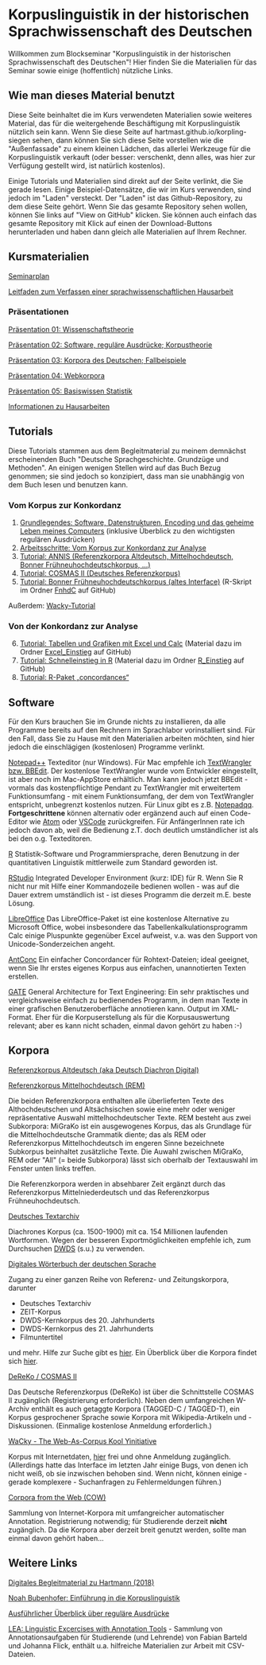 # Korpuslinguistik in der historischen Sprachwissenschaft des Deutschen

Willkommen zum Blockseminar "Korpuslinguistik in der historischen Sprachwissenschaft des Deutschen"! Hier finden Sie die Materialien für das Seminar sowie einige (hoffentlich) nützliche Links.

## Wie man dieses Material benutzt
Diese Seite beinhaltet die im Kurs verwendeten Materialien sowie weiteres Material, das für die weitergehende Beschäftigung mit Korpuslinguistik nützlich sein kann. Wenn Sie diese Seite auf hartmast.github.io/korpling-siegen sehen, dann können Sie sich diese Seite vorstellen wie die "Außenfassade" zu einem kleinen Lädchen, das allerlei Werkzeuge für die Korpuslinguistik verkauft (oder besser: verschenkt, denn alles, was hier zur Verfügung gestellt wird, ist natürlich kostenlos).

Einige Tutorials und Materialien sind direkt auf der Seite verlinkt, die Sie gerade lesen. Einige Beispiel-Datensätze, die wir im Kurs verwenden, sind jedoch im "Laden" versteckt. Der "Laden" ist das Github-Repository, zu dem diese Seite gehört. Wenn Sie das gesamte Repository sehen wollen, können Sie links auf "View on GitHub" klicken. Sie können auch einfach das gesamte Repository mit Klick auf einen der Download-Buttons herunterladen und haben dann gleich alle Materialien auf Ihrem Rechner.


## Kursmaterialien
<a href="https://github.com/hartmast/korpling-siegen/raw/master/Seminarplan2018.pdf">Seminarplan</a>

<a href="https://github.com/hartmast/korpling-siegen/raw/master/hausarbeiten.pdf" target="_blank">Leitfaden zum Verfassen einer sprachwissenschaftlichen Hausarbeit</a>

### Präsentationen

<a href="https://github.com/hartmast/korpling-siegen/raw/master/Korpuslinguistik01_Wissenschaftstheorie.pdf">Präsentation 01: Wissenschaftstheorie</a>

<a href="https://github.com/hartmast/korpling-siegen/raw/master/Korpuslinguistik02_Software_Regex_Korpustheorie.pdf">Präsentation 02: Software, reguläre Ausdrücke; Korpustheorie</a>

<a href="https://github.com/hartmast/korpling-siegen/raw/master/Korpuslinguistik03_Korpora_des_Deutschen_und_Fallbeispiele.pdf">Präsentation 03: Korpora des Deutschen; Fallbeispiele</a>

<a href="https://github.com/hartmast/korpling-siegen/raw/master/Korpuslinguistik04_Webkorpora.pdf">Präsentation 04: Webkorpora</a>

<a href="https://github.com/hartmast/korpling-siegen/raw/master/Korpuslinguistik05_Statistik_Basiswissen.pdf">Präsentation 05: Basiswissen Statistik</a>

<a href="https://github.com/hartmast/korpling-siegen/raw/master/Informationen_Hausarbeiten.pdf">Informationen zu Hausarbeiten</a>

## Tutorials
Diese Tutorials stammen aus dem Begleitmaterial zu meinem demnächst erscheinenden Buch "Deutsche Sprachgeschichte. Grundzüge und Methoden". An einigen wenigen Stellen wird auf das Buch Bezug genommen; sie sind jedoch so konzipiert, dass man sie unabhängig von dem Buch lesen und benutzen kann.

### Vom Korpus zur Konkordanz
1.	<a href="https://github.com/hartmast/sprachgeschichte/raw/master/begleitmaterial/01-Grundlegendes.pdf">Grundlegendes: Software, Datenstrukturen, Encoding und das geheime Leben meines Computers</a> (inklusive Überblick zu den wichtigsten regulären Ausdrücken)
2.	<a href="https://github.com/hartmast/sprachgeschichte/raw/master/begleitmaterial/02-Arbeitsschritte.pdf">Arbeitsschritte: Vom Korpus zur Konkordanz zur Analyse</a>
3.	<a href="https://github.com/hartmast/sprachgeschichte/raw/master/begleitmaterial/03-ANNIS.pdf">Tutorial: ANNIS (Referenzkorpora Altdeutsch, Mittelhochdeutsch, Bonner Frühneuhochdeutschkorpus, ...)</a>
4.	<a href="https://github.com/hartmast/sprachgeschichte/raw/master/begleitmaterial/04-CosmasII_Tutorial.pdf">Tutorial: COSMAS II (Deutsches Referenzkorpus)</a>
5.	<a href="https://github.com/hartmast/sprachgeschichte/raw/master/begleitmaterial/05-FnhdC.pdf">Tutorial: Bonner Frühneuhochdeutschkorpus (altes Interface)</a> (R-Skript im Ordner <a href="https://github.com/hartmast/sprachgeschichte/tree/master/begleitmaterial/FnhdC">FnhdC</a> auf GitHub)

Außerdem: <a href="https://github.com/hartmast/korpling-siegen/blob/master/Tutorials/Wacky%20Tutorial.pdf">Wacky-Tutorial</a>

### Von der Konkordanz zur Analyse
6.	<a href="https://github.com/hartmast/sprachgeschichte/raw/master/begleitmaterial/06-Tabellen%20und%20Grafiken%20mit%20Excel%20und%20Calc.pdf">Tutorial: Tabellen und Grafiken mit Excel und Calc</a> (Material dazu im Ordner <a href="https://github.com/hartmast/sprachgeschichte/tree/master/begleitmaterial/Excel_Einstieg">Excel_Einstieg</a> auf GitHub)
7.	<a href="https://github.com/hartmast/sprachgeschichte/raw/master/begleitmaterial/07-Schnelleinstieg%20in%20R.pdf"> Tutorial: Schnelleinstieg in R</a> (Material dazu im Ordner <a href="https://github.com/hartmast/sprachgeschichte/tree/master/begleitmaterial/R_Einstieg">R_Einstieg</a> auf GitHub)
8.	<a href="https://github.com/hartmast/sprachgeschichte/raw/master/begleitmaterial/08-concordances.pdf">Tutorial: R-Paket „concordances“</a>


## Software

Für den Kurs brauchen Sie im Grunde nichts zu installieren, da alle Programme bereits auf den Rechnern im Sprachlabor vorinstalliert sind. Für den Fall, dass Sie zu Hause mit den Materialien arbeiten möchten, sind hier jedoch die einschlägigen (kostenlosen) Programme verlinkt.
 
<a href="https://notepad-plus-plus.org/">Notepad++</a> Texteditor (nur Windows). Für Mac empfehle ich <a href="https://www.barebones.com/products/textwrangler/">TextWrangler bzw. BBEdit</a>. Der kostenlose TextWrangler wurde vom Entwickler eingestellt, ist aber noch im Mac-AppStore erhältlich. Man kann jedoch jetzt BBEdit - vormals das kostenpflichtige Pendant zu TextWrangler mit erweitertem Funktionsumfang - mit einem Funktionsumfang, der dem von TextWrangler entspricht, unbegrenzt kostenlos nutzen. Für Linux gibt es z.B. <a href="http://notepadqq.altervista.org/s/">Notepadqq</a>.  <strong>Fortgeschrittene</strong> können alternativ oder ergänzend auch auf einen Code-Editor wie <a href="https://atom.io/">Atom</a> oder <a href="https://code.visualstudio.com/">VSCode</a> zurückgreifen. Für AnfängerInnen rate ich jedoch davon ab, weil die Bedienung z.T. doch deutlich umständlicher ist als bei den o.g. Texteditoren.

<a href="https://www.r-project.org/">R</a> Statistik-Software und Programmiersprache, deren Benutzung in der quantitativen Linguistik mittlerweile zum Standard geworden ist.

<a href="https://www.rstudio.com/">RStudio</a> Integrated Developer Environment (kurz: IDE) für R. Wenn Sie R nicht nur mit Hilfe einer Kommandozeile bedienen wollen - was auf die Dauer extrem umständlich ist - ist dieses Programm die derzeit m.E. beste Lösung.

<a href="https://www.libreoffice.org/">LibreOffice</a> Das LibreOffice-Paket ist eine kostenlose Alternative zu Microsoft Office, wobei insbesondere das Tabellenkalkulationsprogramm Calc einige Pluspunkte gegenüber Excel aufweist, v.a. was den Support von Unicode-Sonderzeichen angeht.

<a href="http://www.laurenceanthony.net/software.html">AntConc</a> Ein einfacher Concordancer für Rohtext-Dateien; ideal geeignet, wenn Sie Ihr erstes eigenes Korpus aus einfachen, unannotierten Texten erstellen.

<a href="https://gate.ac.uk/">GATE</a> General Architecture for Text Engineering: Ein sehr praktisches und vergleichsweise einfach zu bedienendes Programm, in dem man Texte in einer grafischen Benutzeroberfläche annotieren kann. Output im XML-Format. Eher für die Korpuserstellung als für die Korpusauswertung relevant; aber es kann nicht schaden, einmal davon gehört zu haben :-)



## Korpora
<a href="https://korpling.german.hu-berlin.de/annis3/ddd" target="_blank">Referenzkorpus Altdeutsch (aka Deutsch Diachron Digital)</a>

<a href="https://www.linguistics.rub.de/rem/" target="_blank">Referenzkorpus Mittelhochdeutsch (REM)</a>

Die beiden Referenzkorpora enthalten alle überlieferten Texte des Althochdeutschen und Altsächsischen sowie eine mehr oder weniger repräsentative Auswahl mittelhochdeutscher Texte. REM besteht aus zwei Subkorpora: MiGraKo ist ein ausgewogenes Korpus, das als Grundlage für die Mittelhochdeutsche Grammatik diente; das als REM oder Referenzkorpus Mittelhochdeutsch im engeren Sinne bezeichnete Subkorpus beinhaltet zusätzliche Texte. Die Auwahl zwischen MiGraKo, REM oder "All" (= beide Subkorpora) lässt sich oberhalb der Textauswahl im Fenster unten links treffen.

Die Referenzkorpora werden in absehbarer Zeit ergänzt durch das Referenzkorpus Mittelniederdeutsch und das Referenzkorpus Frühneuhochdeutsch.


<a href="http://deutschestextarchiv.de/" target="_blank">Deutsches Textarchiv</a>

Diachrones Korpus (ca. 1500-1900) mit ca. 154 Millionen laufenden Wortformen. Wegen der besseren Exportmöglichkeiten empfehle ich, zum Durchsuchen <a href="https://www.dwds.de/" target="_blank">DWDS</a> (s.u.) zu verwenden.

<a href="https://www.dwds.de/" target="_blank">Digitales Wörterbuch der deutschen Sprache</a> 

Zugang zu einer ganzen Reihe von Referenz- und Zeitungskorpora, darunter
- Deutsches Textarchiv
- ZEIT-Korpus
- DWDS-Kernkorpus des 20. Jahrhunderts
- DWDS-Kernkorpus des 21. Jahrhunderts
- Filmuntertitel

und mehr. Hilfe zur Suche gibt es <a href="https://www.dwds.de/d/suche" target="_blank">hier</a>. Ein Überblick über die Korpora findet sich <a href="https://www.dwds.de/d/korpora" target="_blank">hier</a>.

<a href="https://cosmas2.ids-mannheim.de/cosmas2-web/" target="_blank">DeReKo / COSMAS II</a> 

Das Deutsche Referenzkorpus (DeReKo) ist über die Schnittstelle COSMAS II zugänglich (Registrierung erforderlich). Neben dem umfangreichen W-Archiv enthält es auch getaggte Korpora (TAGGED-C / TAGGED-T), ein Korpus gesprochener Sprache sowie Korpora mit Wikipedia-Artikeln und -Diskussionen. (Einmalige kostenlose Anmeldung erforderlich.)

<a href="http://wacky.sslmit.unibo.it/doku.php" target="_blank">WaCky - The Web-As-Corpus Kool Yinitiative</a>

Korpus mit Internetdaten, <a href="http://nl.ijs.si/noske/wacs.cgi/first_form" target="_blank">hier</a> frei und ohne Anmeldung zugänglich. (Allerdings hatte das Interface im letzten Jahr einige Bugs, von denen ich nicht weiß, ob sie inzwischen behoben sind. Wenn nicht, können einige - gerade komplexere - Suchanfragen zu Fehlermeldungen führen.)

<a href="http://corporafromtheweb.org/">Corpora from the Web (COW)</a> 

Sammlung von Internet-Korpora mit umfangreicher automatischer Annotation. Registrierung notwendig; für Studierende derzeit <strong>nicht</strong> zugänglich. Da die Korpora aber derzeit breit genutzt werden, sollte man einmal davon gehört haben...

## Weitere Links
<a href="https://hartmast.github.io/sprachgeschichte/" target="_blank"> Digitales Begleitmaterial zu Hartmann (2018)</a>

<a href="https://www.bubenhofer.com/korpuslinguistik/kurs/index.php?id=uebersicht.html" target="_blank">Noah Bubenhofer: Einführung in die Korpuslinguistik</a>

<a href="https://www.regular-expressions.info/">Ausführlicher Überblick über reguläre Ausdrücke</a>

<a href="https://korpuslab.github.io/lea/">LEA: Linguistic Excercises with Annotation Tools</a> - Sammlung von Annotationsaufgaben für Studierende (und Lehrende) von Fabian Barteld und Johanna Flick, enthält u.a. hilfreiche Materialien zur Arbeit mit CSV-Dateien.


